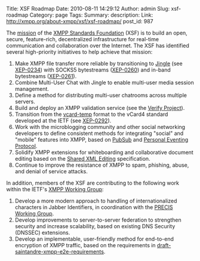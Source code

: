 Title: XSF Roadmap
Date: 2010-08-11 14:29:12
Author: admin
Slug: xsf-roadmap
Category: page
Tags: 
Summary: description:
Link: http://xmpp.org/about-xmpp/xsf/xsf-roadmap/
post_id: 987


The [mission](/pages/xsf-mission.html) of the [XMPP Standards Foundation](/pages/xsf.html) (XSF) is to build an open, 
secure, feature-rich, decentralized infrastructure for real-time communication and collaboration over the Internet. The XSF 
has identified several high-priority initiatives to help achieve that mission:

1. Make XMPP file transfer more reliable by transitioning to [Jingle](/tech/jingle.shtml) 
(see [XEP-0234](http://www.xmpp.org/extensions/xep-0234.html)) with SOCKS5 bytestreams 
([XEP-0260](http://www.xmpp.org/extensions/xep-0260.html)) and in-band bytestreams 
([XEP-0261](http://www.xmpp.org/extensions/xep-0261.html)).
2. Combine Multi-User Chat with Jingle to enable multi-user media session management.
3. Define a method for distributing multi-user chatrooms across multiple servers.
4. Build and deploy an XMPP validation service (see the [Verify Project](http://wiki.xmpp.org/web/Verify)).
5. Transition from the [vcard-temp](/extensions/xep-0054.html) format to the vCard4 standard developed at the IETF 
(see [XEP-0292](/extensions/xep-0292.html)).
6. Work with the microblogging community and other social networking developers to define consistent methods for integrating 
"social" and "mobile" features into XMPP, based on [PubSub](/extensions/xep-0060.html) and 
[Personal Eventing Protocol](/extensions/xep-0163.html).
7. Solidify XMPP extensions for whiteboarding and collaborative document editing based on the 
[Shared XML Editing](/extensions/xep-0284.html) specification.
8. Continue to improve the resistance of XMPP to spam, phishing, abuse, and denial of service attacks.

In addition, members of the XSF are contributing to the following work within the IETF's 
[XMPP Working Group](http://tools.ietf.org/wg/xmpp/):

1. Develop a more modern approach to handling of internationalized characters in Jabber Identifiers, in coordination with the 
[PRECIS Working Group](http://tools.ietf.org/wg/precis/). 
2. Develop improvements to server-to-server federation to strengthen security and increase scalability, based on existing 
DNS Security (DNSSEC) extensions. 
3. Develop an implementable, user-friendly method for end-to-end encryption of XMPP traffic, based on the requirements in 
[draft-saintandre-xmpp-e2e-requirements](http://tools.ietf.org/html/draft-saintandre-xmpp-e2e-requirements).
